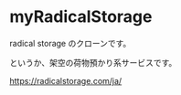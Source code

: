 # myRadicalStorage

radical storage のクローンです。

というか、架空の荷物預かり系サービスです。

https://radicalstorage.com/ja/
